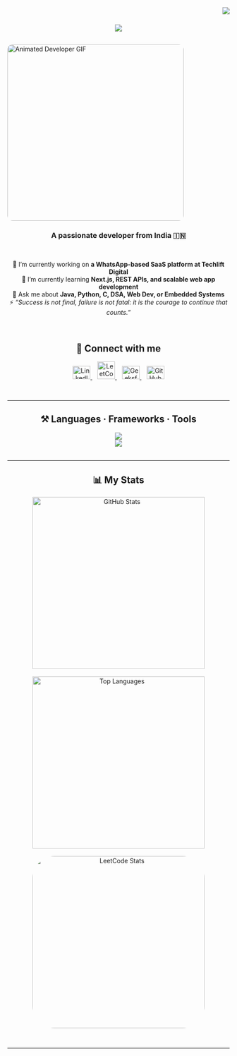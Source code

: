 <!-- Visitor badge -->
<img align="right" src="https://visitor-badge.laobi.icu/badge?page_id=janamaejayan.janamaejayan" />

<!-- Typing SVG (Name) -->
<h1 align="center">
  <img src="https://readme-typing-svg.herokuapp.com/?font=Righteous&size=35&center=true&vCenter=true&width=500&height=70&duration=4000&lines=Hi+There!+👋;+I'm+Janamaejayan+V+S!;" />
</h1>

<!-- Developer GIF below the name -->
<img align="center" src="https://i.pinimg.com/originals/90/70/32/9070324cdfc07c68d60eed0c39e77573.gif" width="400" alt="Animated Developer GIF" style="border-radius: 12px; margin-top: 10px;" />
<br/>

<h3 align="center">A passionate developer from India 🇮🇳</h3>

<br/>

<div align="center">

 🔭 I’m currently working on <strong>a WhatsApp-based SaaS platform at Techlift Digital</strong> <br/>
 🌱 I’m currently learning <strong>Next.js, REST APIs, and scalable web app development</strong> <br/>
 💬 Ask me about <strong>Java, Python, C, DSA, Web Dev, or Embedded Systems</strong> <br/>
 ⚡ <em>“Success is not final, failure is not fatal: it is the courage to continue that counts.”</em>

</div>

<br/>

<h2 align="center">🔗 Connect with me</h2>

<p align="center">
  <a href="https://www.linkedin.com/in/janamaejayan" target="_blank">
    <img src="https://raw.githubusercontent.com/rahuldkjain/github-profile-readme-generator/master/src/images/icons/Social/linked-in-alt.svg" alt="LinkedIn" height="30" width="40" />
  </a>&nbsp;&nbsp;
  <a href="https://leetcode.com/u/janamaejayan/" target="_blank">
    <img src="https://raw.githubusercontent.com/rahuldkjain/github-profile-readme-generator/master/src/images/icons/Social/leet-code.svg" alt="LeetCode" height="40" width="40" />
  </a>&nbsp;&nbsp;
  <a href="https://www.geeksforgeeks.org/user/janamaejayan/" target="_blank">
    <img src="https://raw.githubusercontent.com/rahuldkjain/github-profile-readme-generator/master/src/images/icons/Social/geeks-for-geeks.svg" alt="GeeksforGeeks" height="30" width="40" />
  </a>&nbsp;&nbsp;
  <a href="https://github.com/Janamaejayan" target="_blank">
    <img src="https://raw.githubusercontent.com/rahuldkjain/github-profile-readme-generator/master/src/images/icons/Social/github.svg" alt="GitHub" height="30" width="40" />
  </a>
</p>

<br/>
<hr/>

<h2 align="center">⚒️ Languages · Frameworks · Tools</h2>

<div align="center">
  <img src="https://skillicons.dev/icons?i=python,c,cpp,vscode,github,java,linux,git" /><br/>
  <img src="https://skillicons.dev/icons?i=html,css,js,react,nodejs,express" />
</div>

<br/>
<hr/>

<h2 align="center">📊 My Stats</h2>

<div align="center">
  <img width="390" src="https://github-readme-stats.vercel.app/api?username=janamaejayan&count_private=true&show_icons=true&theme=react&rank_icon=github&border_radius=10" alt="GitHub Stats" />
  <br/><br/>
  <img width="390" src="https://github-readme-stats.vercel.app/api/top-langs/?username=janamaejayan&hide=HTML&langs_count=8&layout=compact&theme=react&border_radius=10&size_weight=0.5&count_weight=0.5" alt="Top Languages" />
  <br/><br/>
  <img src="https://leetcard.jacoblin.cool/janamaejayan?theme=dark&ext=heatmap" alt="LeetCode Stats" width="390" style="border-radius: 50px;" />
</div>

<br/><hr/><br/>
